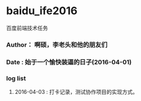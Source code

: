 # baidu_ife2016
百度前端技术任务

### Author： 啊硕，李老头和他的朋友们
### Date : 始于一个愉快装逼的日子(2016-04-01)

### log list
 1. 2016-04-03 : 打卡记录，测试协作项目的实现方式。

